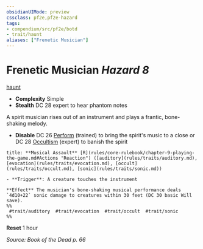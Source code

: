 ```yaml
---
obsidianUIMode: preview
cssclass: pf2e,pf2e-hazard
tags:
- compendium/src/pf2e/botd
- trait/haunt
aliases: ["Frenetic Musician"]
---
```

# Frenetic Musician *Hazard 8*  
[haunt](haunt.md "Haunt Hazard Trait")  

- **Complexity** Simple
- **Stealth** DC 28 expert to hear phantom notes  

A spirit musician rises out of an instrument and plays a frantic, bone-shaking melody.

- **Disable** DC 26 [Perform](perform.md) (trained) to bring the spirit's music to a close or DC 28 [Occultism](skills.md#Occultism) (expert) to banish the spirit  

```ad-embed-ability
title: **Musical Assault** [R](rules/core-rulebook/chapter-9-playing-the-game.md#Actions "Reaction") ([auditory](rules/traits/auditory.md), [evocation](rules/traits/evocation.md), [occult](rules/traits/occult.md), [sonic](rules/traits/sonic.md))

- **Trigger**: A creature touches the instrument

**Effect** The musician's bone-shaking musical performance deals `4d10+22` sonic damage to creatures within 30 feet (DC 30 basic Will save).  
%%
 #trait/auditory  #trait/evocation  #trait/occult  #trait/sonic 
%%
```

**Reset** 1 hour  

*Source: Book of the Dead p. 66*